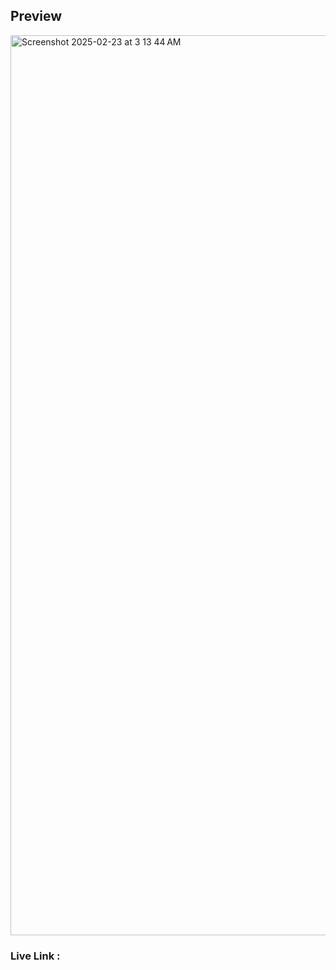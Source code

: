 ## Preview

<img width="1440" alt="Screenshot 2025-02-23 at 3 13 44 AM" src="https://github.com/user-attachments/assets/b72f6185-a26c-44c7-860a-04d3742cbe69" />


### Live Link : 
